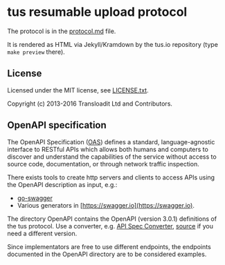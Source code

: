 # tus resumable upload protocol

The protocol is in the [protocol.md](protocol.md) file.

It is rendered as HTML via Jekyll/Kramdown by the tus.io repository (type `make preview` there).

## License

Licensed under the MIT license, see
[LICENSE.txt](https://github.com/tus/tus-resumable-upload-protocol/blob/master/LICENSE.txt).

Copyright (c) 2013-2016 Transloadit Ltd and Contributors.

## OpenAPI specification

The OpenAPI Specification ([OAS](https://swagger.io/specification/)) defines a standard, language-agnostic 
interface to RESTful APIs which allows both humans and computers to discover and understand the capabilities 
of the service without access to source code, documentation, or through network traffic inspection. 

There exists tools to create http servers and clients to access APIs using the OpenAPI description as input, e.g.:
- [go-swagger](https://github.com/go-swagger/go-swagger)
- Various generators in [https://swagger.io](https://swagger.io).

The directory OpenAPI contains the OpenAPI (version 3.0.1) definitions of the tus protocol. 
Use a converter, e.g. [API Spec Converter](https://lucybot-inc.github.io/api-spec-converter/), [source](https://github.com/LucyBot-Inc/api-spec-converter)
if you need a different version.

Since implementators are free to use different endpoints, the endpoints documented in the OpenAPI directory are to be considered examples.
